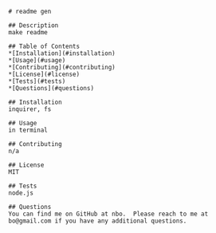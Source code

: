 
    
    # readme gen

    ## Description
    make readme
     
    ## Table of Contents
    *[Installation](#installation)
    *[Usage](#usage)
    *[Contributing](#contributing)
    *[License](#license)
    *[Tests](#tests)
    *[Questions](#questions)
    
    ## Installation
    inquirer, fs
   
    ## Usage
    in terminal
   
    ## Contributing
    n/a
    
    ## License
    MIT
    
    ## Tests
    node.js
    
    ## Questions
    You can find me on GitHub at nbo.  Please reach to me at 
    bo@gmail.com if you have any additional questions.  
    
